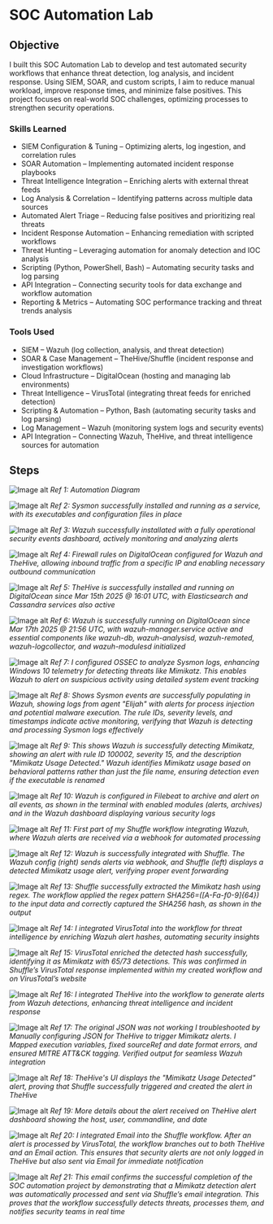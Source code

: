 # SOC Automation Lab

## Objective
I built this SOC Automation Lab to develop and test automated security workflows that enhance threat detection, log analysis, and incident response. Using SIEM, SOAR, and custom scripts, I aim to reduce manual workload, improve response times, and minimize false positives. This project focuses on real-world SOC challenges, optimizing processes to strengthen security operations.

### Skills Learned
- SIEM Configuration & Tuning – Optimizing alerts, log ingestion, and correlation rules
- SOAR Automation – Implementing automated incident response playbooks
- Threat Intelligence Integration – Enriching alerts with external threat feeds
- Log Analysis & Correlation – Identifying patterns across multiple data sources
- Automated Alert Triage – Reducing false positives and prioritizing real threats
- Incident Response Automation – Enhancing remediation with scripted workflows
- Threat Hunting – Leveraging automation for anomaly detection and IOC analysis
- Scripting (Python, PowerShell, Bash) – Automating security tasks and log parsing
- API Integration – Connecting security tools for data exchange and workflow automation
- Reporting & Metrics – Automating SOC performance tracking and threat trends analysis

### Tools Used
- SIEM – Wazuh (log collection, analysis, and threat detection)
- SOAR & Case Management – TheHive/Shuffle (incident response and investigation workflows)
- Cloud Infrastructure – DigitalOcean (hosting and managing lab environments)
- Threat Intelligence – VirusTotal (integrating threat feeds for enriched detection)
- Scripting & Automation – Python, Bash (automating security tasks and log parsing)
- Log Management – Wazuh (monitoring system logs and security events)
- API Integration – Connecting Wazuh, TheHive, and threat intelligence sources for automation

## Steps
![Image alt](https://github.com/eliarns/SOC-Automation-Lab/blob/9185de0c50ddae393dfe57ca85fe24b19b09d496/HOME%20LAB%20DIAGRAM.jpg)
*Ref 1: Automation Diagram*

![Image alt](https://github.com/eliarns/SOC-Automation-Lab/blob/main/sysmon%20installed%20screenshot.png?raw=true)
*Ref 2: Sysmon successfully installed and running as a service, with its executables and configuration files in place*

![Image alt](https://github.com/eliarns/SOC-Automation-Lab/blob/main/wazuh%20dashboard%20screenshot.png?raw=true)
*Ref 3: Wazuh successfully installated with a fully operational security events dashboard, actively monitoring and analyzing alerts* 

![Image alt](https://github.com/eliarns/SOC-Automation-Lab/blob/main/firewall%20digital%20ocean%20config.png?raw=true)
*Ref 4: Firewall rules on DigitalOcean configured for Wazuh and TheHive, allowing inbound traffic from a specific IP and enabling necessary outbound communication*

![Image alt](https://github.com/eliarns/SOC-Automation-Lab/blob/main/thehive%20config%20services%20screensht.png?raw=true)
*Ref 5: TheHive is successfully installed and running on DigitalOcean since Mar 15th 2025 @ 16:01 UTC, with Elasticsearch and Cassandra services also active*

![Image alt](https://github.com/eliarns/SOC-Automation-Lab/blob/main/wazuh%20configs%20screenshot.png?raw=true)
*Ref 6: Wazuh is successfully running on DigitalOcean since Mar 17th 2025 @ 21:56 UTC, with wazuh-manager.service active and essential components like wazuh-db, wazuh-analysisd, wazuh-remoted, wazuh-logcollector, and wazuh-modulesd initialized*

![Image alt](https://github.com/user-attachments/assets/6694a94b-fee9-4550-a542-b3cd7df9a024)
*Ref 7: I configured OSSEC to analyze Sysmon logs, enhancing Windows 10 telemetry for detecting threats like Mimikatz. This enables Wazuh to alert on suspicious activity using detailed system event tracking*

![Image alt](https://github.com/eliarns/SOC-Automation-Lab/blob/main/sysmon%20events%20within%20wazuh%20.png?raw=true)
*Ref 8: Shows Sysmon events are successfully populating in Wazuh, showing logs from agent "Elijah" with alerts for process injection and potential malware execution. The rule IDs, severity levels, and timestamps indicate active monitoring, verifying that Wazuh is detecting and processing Sysmon logs effectively*

![Image alt](https://github.com/eliarns/SOC-Automation-Lab/blob/main/mimikatz%20detection.png?raw=true)
*Ref 9: This shows Wazuh is successfully detecting Mimikatz, showing an alert with rule ID 100002, severity 15, and the description "Mimikatz Usage Detected." Wazuh identifies Mimikatz usage based on behavioral patterns rather than just the file name, ensuring detection even if the executable is renamed*

![Image alt](https://github.com/eliarns/SOC-Automation-Lab/blob/main/wazuh%20filebeat%20and%20archives.png?raw=true)
*Ref 10: Wazuh is configured in Filebeat to archive and alert on all events, as shown in the terminal with enabled modules (alerts, archives) and in the Wazuh dashboard displaying various security logs* 

![Image alt](https://github.com/eliarns/SOC-Automation-Lab/blob/main/shuffle%20workflow%201.png?raw=true)
*Ref 11: First part of my Shuffle workflow integrating Wazuh, where Wazuh alerts are received via a webhook for automated processing*

![Image alt](https://github.com/eliarns/SOC-Automation-Lab/blob/main/shuffle%20wazuh%20integration%20.png?raw=true)
*Ref 12: Wazuh is successfully integrated with Shuffle. The Wazuh config (right) sends alerts via webhook, and Shuffle (left) displays a detected Mimikatz usage alert, verifying proper event forwarding*

![Image alt](https://github.com/eliarns/SOC-Automation-Lab/blob/main/parsed%20hash.png?raw=true)
*Ref 13: Shuffle successfully extracted the Mimikatz hash using regex. The workflow applied the regex pattern SHA256=([A-Fa-f0-9]{64}) to the input data and correctly captured the SHA256 hash, as shown in the output*

![Image alt](https://github.com/eliarns/SOC-Automation-Lab/blob/main/shuffle%20workflow%202.png?raw=true)
*Ref 14: I integrated VirusTotal into the workflow for threat intelligence by enriching Wazuh alert hashes, automating security insights*

![Image alt](https://github.com/eliarns/SOC-Automation-Lab/blob/main/virustotal%20success.png?raw=true)
*Ref 15: VirusTotal enriched the detected hash successfully, identifying it as Mimikatz with 65/73 detections. This was confirmed in Shuffle’s VirusTotal response implemented within my created workflow and on VirusTotal’s website*

![Image alt](https://github.com/eliarns/SOC-Automation-Lab/blob/main/shuffle%20workflow%203.png?raw=true)
*Ref 16: I integrated TheHive into the workflow to generate alerts from Wazuh detections, enhancing threat intelligence and incident response*  

![Image alt](https://github.com/eliarns/SOC-Automation-Lab/blob/main/json%20troubleshoot.png?raw=true)
*Ref 17: The original JSON was not working I troubleshooted by Manually configuring JSON for TheHive to trigger Mimikatz alerts. I Mapped execution variables, fixed sourceRef and date format errors, and ensured MITRE ATT&CK tagging. Verified output for seamless Wazuh integration*

![Image alt](https://github.com/eliarns/SOC-Automation-Lab/blob/main/thehive%20first%20alert.png?raw=true)
*Ref 18: TheHive's UI displays the "Mimikatz Usage Detected" alert, proving that Shuffle successfully triggered and created the alert in TheHive*

![Image alt](https://github.com/eliarns/SOC-Automation-Lab/blob/main/thehive%20first%20alert%20more%20details.png?raw=true)
*Ref 19: More details about the alert received on TheHive alert dashboard showing the host, user, commandline, and date*

![Image alt](https://github.com/eliarns/SOC-Automation-Lab/blob/main/shuffle%20workflow%204.png?raw=true)
*Ref 20: I integrated Email into the Shuffle workflow. After an alert is processed by VirusTotal, the workflow branches out to both TheHive and an Email action. This ensures that security alerts are not only logged in TheHive but also sent via Email for immediate notification*

![Image alt](https://github.com/eliarns/SOC-Automation-Lab/blob/main/email%20showing%20mimikatz.png?raw=true)
*Ref 21: This email confirms the successful completion of the SOC automation project by demonstrating that a Mimikatz detection alert was automatically processed and sent via Shuffle’s email integration. This proves that the workflow successfully detects threats, processes them, and notifies security teams in real time*


